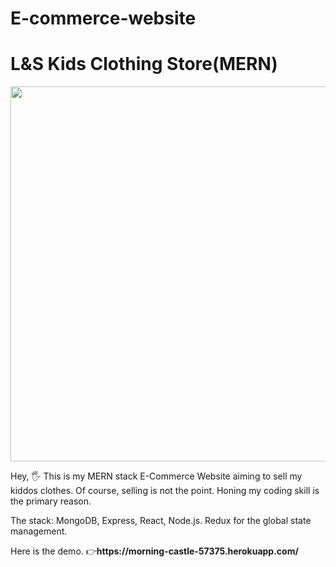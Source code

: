 # E-commerce-website
# L&S Kids Clothing Store(MERN)

<img src="https://github.com/xnslx/mern-stack-application/blob/master/client/src/assets/212021.gif" width="600" height="auto">

<p>Hey, 🖐 This is my MERN stack E-Commerce Website aiming to sell my kiddos clothes. Of course, selling is not the point. Honing my coding skill is the primary reason. </p>
<p>The stack: MongoDB, Express, React, Node.js. Redux for the global state management. </p>
<p>Here is the demo. 👉<strong>https://morning-castle-57375.herokuapp.com/</strong></p>

 
